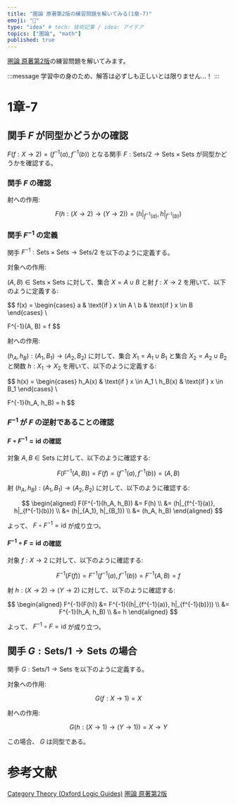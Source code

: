 ```yaml
---
title: "圏論 原著第2版の練習問題を解いてみる(1章-7)"
emoji: "🔄"
type: "idea" # tech: 技術記事 / idea: アイデア
topics: ["圏論", "math"]
published: true
---
```

[圏論 原著第2版](https://amzn.to/40w88Oq)の練習問題を解いてみます。

:::message
学習中の身のため、解答は必ずしも正しいとは限りません…！
:::

# 1章-7

## 関手 $F$ が同型かどうかの確認

$F(f: X \to 2) = (f^{-1}(a), f^{-1}(b))$ となる関手 $F: \text{Sets}/2 \to \text{Sets} \times \text{Sets}$ が同型かどうかを確認する。

### 関手 $F$ の確認

射への作用:

$$
F(h: (X \to 2) \to (Y \to 2)) = (h|_{f^{-1}(a)}, h|_{f^{-1}(b)})
$$

### 関手 $F^{-1}$ の定義

関手 $F^{-1}: \text{Sets} \times \text{Sets} \to \text{Sets}/2$ を以下のように定義する。

対象への作用:

$(A, B) \in \text{Sets} \times \text{Sets}$ に対して、集合 $X = A \cup B$ と射 $f: X \to 2$ を用いて、以下のように定義する:

$$
f(x) =
\begin{cases}
a & \text{if } x \in A \\
b & \text{if } x \in B
\end{cases} \\

F^{-1}(A, B) = f
$$

射への作用:

$(h_A, h_B): (A_1, B_1) \to (A_2, B_2)$ に対して、集合 $X_1 = A_1 \cup B_1$ と集合 $X_2 = A_2 \cup B_2$ と関数 $h: X_1 \to X_2$ を用いて、以下のように定義する:

$$
h(x) =
\begin{cases}
h_A(x) & \text{if } x \in A_1 \\
h_B(x) & \text{if } x \in B_1
\end{cases} \\

F^{-1}(h_A, h_B) = h
$$

### $F^{-1}$ が $F$ の逆射であることの確認

#### $F \circ F^{-1} = \text{id}$ の確認

対象 $A, B \in \text{Sets}$ に対して、以下のように確認する:

$$
F(F^{-1}(A, B)) = F(f) = (f^{-1}(a), f^{-1}(b)) = (A, B)
$$

射 $(h_A, h_B): (A_1, B_1) \to (A_2, B_2)$  に対して、以下のように確認する:

$$
\begin{aligned}
F(F^{-1}(h_A, h_B)) &= F(h) \\
&= (h|_{f^{-1}(a)}, h|_{f^{-1}(b)}) \\
&= (h|_{A_1}, h|_{B_1}) \\
&= (h_A, h_B)
\end{aligned}
$$

よって、 $F \circ F^{-1} = \text{id}$ が成り立つ。

#### $F^{-1} \circ F = \text{id}$ の確認

対象 $f: X \to 2$ に対して、以下のように確認する:

$$
F^{-1}(F(f)) = F^{-1}(f^{-1}(a), f^{-1}(b)) = F^{-1}(A, B) = f
$$

射 $h: (X \to 2) \to (Y \to 2)$ に対して、以下のように確認する:

$$
\begin{aligned}
F^{-1}(F(h)) &= F^{-1}((h|_{f^{-1}(a)}, h|_{f^{-1}(b)})) \\
&= F^{-1}(h_A, h_B) \\
&= h
\end{aligned}
$$

よって、 $F^{-1} \circ F = \text{id}$ が成り立つ。

## 関手 $G: \text{Sets}/1 \to \text{Sets}$ の場合

関手 $G: \text{Sets}/1 \to \text{Sets}$ を以下のように定義する。

対象への作用:

$$
G(f: X \to 1) = X
$$

射への作用:

$$
G(h: (X \to 1) \to (Y \to 1)) = X \to Y
$$

この場合、 $G$ は同型である。

# 参考文献
[Category Theory (Oxford Logic Guides)](https://amzn.to/4awkkSJ)
[圏論 原著第2版](https://amzn.to/40w88Oq)